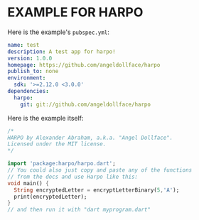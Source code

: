 # EXAMPLE FOR HARPO

Here is the example's `pubspec.yml`:
```YAML
name: test
description: A test app for harpo!
version: 1.0.0
homepage: https://github.com/angeldollface/harpo
publish_to: none
environment:
  sdk: '>=2.12.0 <3.0.0'
dependencies:
  harpo:
    git: git://github.com/angeldollface/harpo
```

Here is the example itself:

```dart
/*
HARPO by Alexander Abraham, a.k.a. "Angel Dollface".
Licensed under the MIT license.
*/

import 'package:harpo/harpo.dart';
// You could also just copy and paste any of the functions
// from the docs and use Harpo like this:
void main() {
  String encryptedLetter = encryptLetterBinary(5,'A');
  print(encryptedLetter);
}
// and then run it with "dart myprogram.dart"
```
